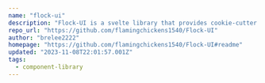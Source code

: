 ```yaml
---
name: "flock-ui"
description: "Flock-UI is a svelte library that provides cookie-cutter components to use for scouting in FRC (FIRST robotics competition)."
repo_url: "https://github.com/flamingchickens1540/Flock-UI"
author: "brelee2222"
homepage: "https://github.com/flamingchickens1540/Flock-UI#readme"
updated: "2023-11-08T22:01:57.001Z"
tags: 
  - component-library
---
```

